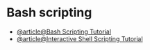 # Bash scripting

- [@article@Bash Scripting Tutorial](https://www.freecodecamp.org/news/bash-scripting-tutorial-linux-shell-script-and-command-line-for-beginners/)
- [@article@Interactive Shell Scripting Tutorial](https://www.learnshell.org/en/Welcome)
